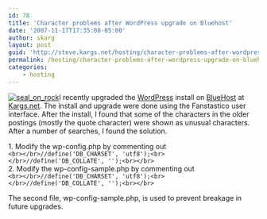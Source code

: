 ```yaml
---
id: 78
title: 'Character problems after WordPress upgrade on Bluehost'
date: '2007-11-17T17:35:08-05:00'
author: skarg
layout: post
guid: 'http://steve.kargs.net/hosting/character-problems-after-wordpress-upgrade-on-bluehost/'
permalink: /hosting/character-problems-after-wordpress-upgrade-on-bluehost/
categories:
    - hosting
---
```


[![seal_on_rock](http://steve.kargs.net/wp-content/uploads/2007/.thumbs/.seal_on_rock_800x600.jpg "seal_on_rock")](http://steve.kargs.net/wp-content/uploads/2007/seal_on_rock_800x600.jpg)I recently upgraded the [WordPress](http://wordpress.org/) install on [BlueHost](http://www.bluehost.com/track/kargsnet/stkblog) at [Kargs.net](http://kargs.net/). The install and upgrade were done using the Fanstastico user interface. After the install, I found that some of the characters in the older postings (mostly the quote character) were shown as unusual characters. After a number of searches, I found the solution.

1\. Modify the wp-config.php by commenting out  
`<br></br>//define('DB_CHARSET', 'utf8');<br></br>//define('DB_COLLATE', '');<br></br>`  
2\. Modify the wp-config-sample.php by commenting out  
`<br></br>//define('DB_CHARSET', 'utf8');<br></br>//define('DB_COLLATE', '');<br></br>`

The second file, wp-config-sample.php, is used to prevent breakage in future upgrades.